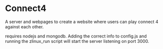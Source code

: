 # Connect4
A server and webpages to create a website where users can play connect 4 against each other.

requires nodejs and mongodb.
Adding the correct info to config.js and running the zlinux_run script will start the server listening on port 3000. 
